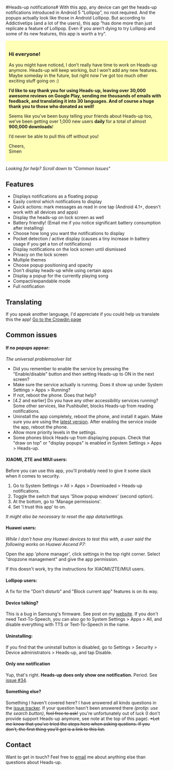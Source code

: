 #Heads-up notifications#
With this app, any device can get the heads-up notifications introduced in Android 5 “Lollipop”, no root required. And the popups actually look like those in Android Lollipop.
But according to Addictivetips (and a lot of the users), this app “has done more than just replicate a feature of Lollipop. Even if you aren’t dying to try Lollipop and some of its new features, this app is worth a try“.

<div style="width: 500px; padding: 10px; background-color: #ffffb6; margin: 0 auto;">
<h3>Hi everyone!</h3>
<p>As you might have noticed, I don’t really have time to work on Heads-up anymore. Heads-up will keep working, but I won’t add any new features. Maybe someday in the future, but right now I’ve got too much other exciting stuff going on :)</p>
<p><b>I’d like to say thank you for using Heads-up, leaving over 30,000 awesome reviews on Google Play, sending me thousands of emails with feedback, and translating it into 30 languages. And of course a huge thank you to those who donated as well!</b></p>
<p>Seems like you’ve been busy telling your friends about Heads-up too, we’ve been getting over 1,000 new users <b>daily</b> for a total of almost <b>900,000 downloads</b>!</p>
<p>I’d never be able to pull this off without you!</p>
<p>Cheers,<br>
Simen</p>
</div>

*Looking for help? Scroll down to "Common Issues"*

## Features ##
- Displays notifications as a floating popup
- Easily control which notifications to display
- Quick actions: mark messages as read in one tap (Android 4.1+, doesn't work with all devices and apps)
- Display the heads-up on lock screen as well
- Battery friendly! (Email me if you notice significant battery consumption after installing)
- Choose how long you want the notifications to display
- Pocket detection / active display (causes a tiny increase in battery usage if you get a ton of notifications)
- Display notifications on the lock screen until dismissed
- Privacy on the lock screen
- Multiple themes
- Choose popup positioning and opacity
- Don't display heads-up while using certain apps
- Display a popup for the currently playing song
- Compact/expandable mode
- Full notification

## Translating ##
If you speak another language, I'd appreciate if you could help us translate this the app!
[Go to the Crowdin page](https://crowdin.com/project/heads-up)


## Common issues ##
#### If no popups appear: ####
*The universal problemsolver list*
- Did you remember to enable the service by pressing the "Enable/disable" button and then setting Heads-up to ON in the next screen?
- Make sure the service actually is running. Does it show up under System Settings > Apps > Running?
- If not, reboot the phone. Does that help?
- [4.2 and earlier] Do you have any other accessibility services running? Some other services, like Pushbullet, blocks Heads-up from reading notifications.
- Uninstall the app completely, reboot the phone, and install it again. Make sure you are using the [latest version](https://play.google.com/store/apps/details?id=codes.simen.l50notifications). After enabling the service inside the app, reboot the phone.
- Allow more priority levels in the settings.
- Some phones block Heads-up from displaying popups. Check that "draw on top" or "display popups" is enabled in System Settings > Apps > Heads-up.

#### XIAOMI, ZTE and MIUI users: ####
Before you can use this app, you'll probably need to give it some slack when it comes to security.

1. Go to System Settings > All > Apps > Downloaded > Heads-up notifications.
2. Toggle the switch that says 'Show popup windows' (second option).
3. At the bottom, go to 'Manage permissions'.
4. Set 'I trust this app' to on.

*It might also be necessary to reset the app data/settings.*

#### Huawei users: ####
*While I don't have any Huawei devices to test this with, a user said the following works on Huawei Ascend P7:*

Open the app 'phone manager', click settings in the top right corner. Select "dropzone management" and give the app permission.

If this doesn't work, try the instructions for XIAOMI/ZTE/MIUI users.

#### Lollipop users: ####
A fix for the "Don't disturb" and "Block current app" features is on its way.

#### Device talking? ####
This is a bug in Samsung's firmware. See post on my [website](http://simen.codes/stuff/samsung-phone-talking/). If you don't need Text-To-Speech, you can also go to System Settings > Apps > All, and disable everything with TTS or Text-To-Speech in the name.

#### Uninstalling: ####
If you find that the uninstall button is disabled, go to Settings > Security > Device administrators > Heads-up, and tap Disable.

#### Only one notification ####
Yup, that's right. **Heads-up does only show one notification.** Period. See [issue #34](https://github.com/SimenCodes/heads-up/issues/34).

#### Something else? ####
Something I haven't covered here? I have answered all kinds questions in the [issue tracker](https://github.com/SimenCodes/heads-up/issues?q=is%3Aissue).
If your question hasn't been answered there *(protip: use the search button)*, ~~feel free to ask!~~ you're unfortunately out of luck (I don't provide support Heads-up anymore, see note at the top of this page).
~~*Let me know that you've tried the steps here when asking qustions. If you don't, the first thing you'll get is a link to this list.~~

## Contact ##
Want to get in touch? Feel free to [email](mailto:sb@simen.codes) me about anything else than questions about Heads-up.
